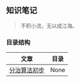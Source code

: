 ## 知识笔记

> 不积小流，无以成江海。

### 目录结构

| 文章             | 目录              |
|:----------------:|:-----------------:|
| [分治算法初步][1] | None              |






[1]: 分治算法初步.md

<script type="text/javascript" src="/assets/js/customize.js"></script>
